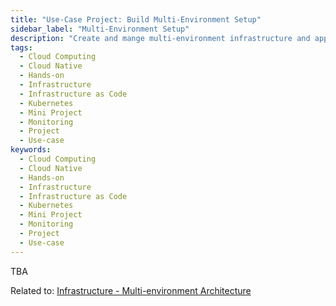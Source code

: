```yaml
---
title: "Use-Case Project: Build Multi-Environment Setup"
sidebar_label: "Multi-Environment Setup"
description: "Create and mange multi-environment infrastructure and applications"
tags:
  - Cloud Computing
  - Cloud Native
  - Hands-on
  - Infrastructure
  - Infrastructure as Code
  - Kubernetes
  - Mini Project
  - Monitoring
  - Project
  - Use-case
keywords:
  - Cloud Computing
  - Cloud Native
  - Hands-on
  - Infrastructure
  - Infrastructure as Code
  - Kubernetes
  - Mini Project
  - Monitoring
  - Project
  - Use-case
---
```


TBA

Related to: [Infrastructure - Multi-environment Architecture](../../foundations/module-06/#64-infrastructure---multi-environment-architecture)
